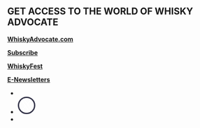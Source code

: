 ## GET ACCESS TO THE WORLD OF WHISKY ADVOCATE

**[WhiskyAdvocate.com](http://whiskyadvocate.com/)**

**[Subscribe](https://sub.whiskyadvocate.com/pubs/M5/MAV/WASub1year18Offer.jsp?cds_page_id=134776&cds_mag_code=MAV&id=1520867866036&lsid=80711017460028442&vid=1)**

**[WhiskyFest](http://www.whiskyfest.com/#chicago)**

**[E-Newsletters](http://newsletters.whiskyadvocate.com/)**

<ul class="u-list-inline">
    <li class="list-inline-item mr-0"><a href="https://www.facebook.com/whiskyadvocate"><span class="fa-stack fa-lg">
      <i class="fas fa-circle fa-stack-2x"></i>
      <i class="fab fa-facebook-f fa-stack-1x fa-inverse"></i>
    </span></a></li>
    <li class="list-inline-item mr-0"><a href="https://twitter.com/whiskyadvocate"><span class="fa-stack fa-lg">
      <i class="fas fa-circle fa-stack-2x"></i>
      <i class="fab fa-stack-1x fa-inverse">
      <svg width="34" height="34" viewBox="0 0 1200 1227" fill="none" xmlns="http://www.w3.org/2000/svg" style="border: 3px solid #35354a; border-radius: 50%;">;
<path d="M714.163 519.284L1160.89 0H1055.03L667.137 450.887L357.328 0H0L468.492 681.821L0 1226.37H105.866L515.491 750.218L842.672 1226.37H1200L714.137 519.284H714.163ZM569.165 687.828L521.697 619.934L144.011 79.6944H306.615L611.412 515.685L658.88 583.579L1055.08 1150.3H892.476L569.165 687.854V687.828Z" fill="white"/>
</svg></i>
    </span></a></li>
    <li class="list-inline-item mr-0"><a href="https://www.instagram.com/whiskyadvocate/"><span class="fa-stack fa-lg">
      <i class="fas fa-circle fa-stack-2x"></i>
      <i class="fab fa-instagram fa-stack-1x fa-inverse"></i>
    </span></a></li>
</ul>